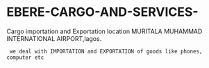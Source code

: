 # EBERE-CARGO-AND-SERVICES-
Cargo importation and Exportation 
location MURITALA MUHAMMAD INTERNATIONAL AIRPORT,lagos.

     we deal with IMPORTATION and EXPORTATION of goods like phones, computer etc 
